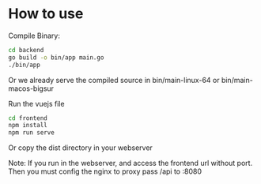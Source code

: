 # How to use

Compile Binary:
```sh
cd backend
go build -o bin/app main.go
./bin/app
```
Or we already serve the compiled source in bin/main-linux-64 or bin/main-macos-bigsur

Run the vuejs file
```sh
cd frontend
npm install
npm run serve
```
Or copy the dist directory in your webserver

Note:
If you run in the webserver, and access the frontend url without port. Then you must config the nginx to
proxy pass /api to :8080 
